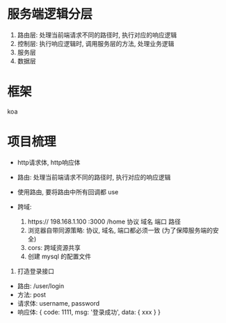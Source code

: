 # 服务端逻辑分层
1. 路由层: 处理当前端请求不同的路径时, 执行对应的响应逻辑
2. 控制层: 执行响应逻辑时, 调用服务层的方法, 处理业务逻辑
3. 服务层
4. 数据层

# 框架
koa

# 项目梳理
- http请求体, http响应体

- 路由: 处理当前端请求不同的路径时, 执行对应的响应逻辑

- 使用路由, 要将路由中所有回调都 use

- 跨域: 
    1. https://   198.168.1.100    :3000        /home
        协议          域名            端口        路径
    2. 浏览器自带同源策略: 协议, 域名, 端口都必须一致  (为了保障服务端的安全)
    3. cors: 跨域资源共享
    4. 创建 mysql 的配置文件
1. 打造登录接口
 - 路由: /user/login
 - 方法: post
 - 请求体: username, password
 - 响应体: { code: 1111, msg: '登录成功', data: { xxx } }